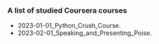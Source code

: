 ### A list of studied Coursera courses
- 2023-01-01_Python_Crush_Course.
- 2023-02-01_Speaking_and_Presenting_Poise.